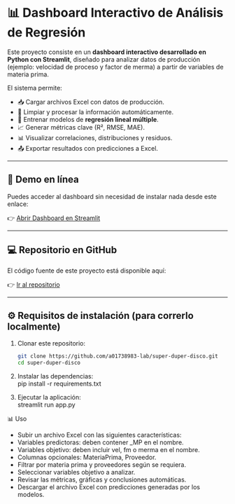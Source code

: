 # 📊 Dashboard Interactivo de Análisis de Regresión

Este proyecto consiste en un **dashboard interactivo desarrollado en Python con Streamlit**, diseñado para analizar datos de producción (ejemplo: velocidad de proceso y factor de merma) a partir de variables de materia prima.  

El sistema permite:  
- 📥 Cargar archivos Excel con datos de producción.  
- 🧹 Limpiar y procesar la información automáticamente.  
- 🤖 Entrenar modelos de **regresión lineal múltiple**.  
- 📈 Generar métricas clave (R², RMSE, MAE).  
- 📊 Visualizar correlaciones, distribuciones y residuos.  
- 📤 Exportar resultados con predicciones a Excel.  

---

## 🚀 Demo en línea

Puedes acceder al dashboard sin necesidad de instalar nada desde este enlace:  

👉 [Abrir Dashboard en Streamlit](https://reto-equipo1-leonali.streamlit.app/)  

---

## 💻 Repositorio en GitHub

El código fuente de este proyecto está disponible aquí:  

👉 [Ir al repositorio](https://github.com/a01738983-lab/super-duper-disco)  

---

## ⚙️ Requisitos de instalación (para correrlo localmente)

1. Clonar este repositorio:  
   ```bash
   git clone https://github.com/a01738983-lab/super-duper-disco.git
   cd super-duper-disco


2. Instalar las dependencias:  
pip install -r requirements.txt


3. Ejecutar la aplicación:  
streamlit run app.py


📊 Uso
- Subir un archivo Excel con las siguientes características:
- Variables predictoras: deben contener _MP en el nombre.
- Variables objetivo: deben incluir vel, fm o merma en el nombre.
- Columnas opcionales: MateriaPrima, Proveedor.
- Filtrar por materia prima y proveedores según se requiera.
- Seleccionar variables objetivo a analizar.
- Revisar las métricas, gráficas y conclusiones automáticas.
- Descargar el archivo Excel con predicciones generadas por los modelos.

